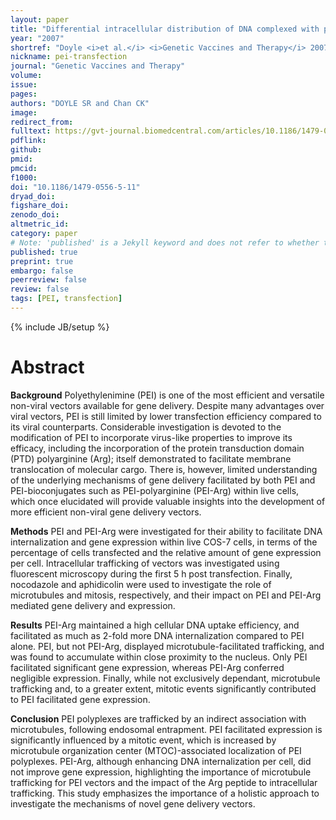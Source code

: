 ```yaml
---
layout: paper
title: "Differential intracellular distribution of DNA complexed with polyethylenimine (PEI) and PEI-polyarginine PTD influences exogenous gene expression within live COS-7 cells"
year: "2007"
shortref: "Doyle <i>et al.</i> <i>Genetic Vaccines and Therapy</i> 2007"
nickname: pei-transfection
journal: "Genetic Vaccines and Therapy"
volume: 
issue:
pages: 
authors: "DOYLE SR and Chan CK"
image: 
redirect_from: 
fulltext: https://gvt-journal.biomedcentral.com/articles/10.1186/1479-0556-5-11
pdflink: 
github: 
pmid: 
pmcid: 
f1000: 
doi: "10.1186/1479-0556-5-11"
dryad_doi:
figshare_doi: 
zenodo_doi: 
altmetric_id: 
category: paper
# Note: 'published' is a Jekyll keyword and does not refer to whether the paper is published, but rather to whether this Markdown should be part of the rendered site.
published: true
preprint: true
embargo: false	
peerreview: false
review: false
tags: [PEI, transfection]
---
```

{% include JB/setup %}

# Abstract 

**Background**
Polyethylenimine (PEI) is one of the most efficient and versatile non-viral vectors available for gene delivery. Despite many advantages over viral vectors, PEI is still limited by lower transfection efficiency compared to its viral counterparts. Considerable investigation is devoted to the modification of PEI to incorporate virus-like properties to improve its efficacy, including the incorporation of the protein transduction domain (PTD) polyarginine (Arg); itself demonstrated to facilitate membrane translocation of molecular cargo. There is, however, limited understanding of the underlying mechanisms of gene delivery facilitated by both PEI and PEI-bioconjugates such as PEI-polyarginine (PEI-Arg) within live cells, which once elucidated will provide valuable insights into the development of more efficient non-viral gene delivery vectors.

**Methods**
PEI and PEI-Arg were investigated for their ability to facilitate DNA internalization and gene expression within live COS-7 cells, in terms of the percentage of cells transfected and the relative amount of gene expression per cell. Intracellular trafficking of vectors was investigated using fluorescent microscopy during the first 5 h post transfection. Finally, nocodazole and aphidicolin were used to investigate the role of microtubules and mitosis, respectively, and their impact on PEI and PEI-Arg mediated gene delivery and expression.

**Results**
PEI-Arg maintained a high cellular DNA uptake efficiency, and facilitated as much as 2-fold more DNA internalization compared to PEI alone. PEI, but not PEI-Arg, displayed microtubule-facilitated trafficking, and was found to accumulate within close proximity to the nucleus. Only PEI facilitated significant gene expression, whereas PEI-Arg conferred negligible expression. Finally, while not exclusively dependant, microtubule trafficking and, to a greater extent, mitotic events significantly contributed to PEI facilitated gene expression.

**Conclusion**
PEI polyplexes are trafficked by an indirect association with microtubules, following endosomal entrapment. PEI facilitated expression is significantly influenced by a mitotic event, which is increased by microtubule organization center (MTOC)-associated localization of PEI polyplexes. PEI-Arg, although enhancing DNA internalization per cell, did not improve gene expression, highlighting the importance of microtubule trafficking for PEI vectors and the impact of the Arg peptide to intracellular trafficking. This study emphasizes the importance of a holistic approach to investigate the mechanisms of novel gene delivery vectors.


